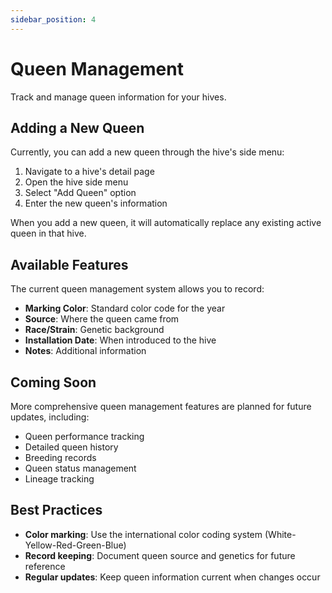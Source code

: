 ```yaml
---
sidebar_position: 4
---
```


# Queen Management

Track and manage queen information for your hives.

## Adding a New Queen

Currently, you can add a new queen through the hive's side menu:

1. Navigate to a hive's detail page
2. Open the hive side menu
3. Select "Add Queen" option
4. Enter the new queen's information

When you add a new queen, it will automatically replace any existing active queen in that hive.

## Available Features

The current queen management system allows you to record:

- **Marking Color**: Standard color code for the year
- **Source**: Where the queen came from
- **Race/Strain**: Genetic background
- **Installation Date**: When introduced to the hive
- **Notes**: Additional information

## Coming Soon

More comprehensive queen management features are planned for future updates, including:
- Queen performance tracking
- Detailed queen history
- Breeding records
- Queen status management
- Lineage tracking

## Best Practices

- **Color marking**: Use the international color coding system (White-Yellow-Red-Green-Blue)
- **Record keeping**: Document queen source and genetics for future reference
- **Regular updates**: Keep queen information current when changes occur